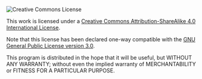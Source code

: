 ![Creative Commons License](https://i.creativecommons.org/l/by-sa/4.0/88x31.png)

This work is licensed under a [Creative Commons Attribution-ShareAlike 4.0 International
License](http://creativecommons.org/licenses/by-sa/4.0/).

Note that this license has been declared one-way compatible with the [GNU General Public
License version 3.0](https://www.fsf.org/blogs/licensing/creative-commons-by-sa-4-0-declared-one-way-compatible-with-gnu-gpl-version-3).

This program is distributed in the hope that it will be useful,
but WITHOUT ANY WARRANTY; without even the implied warranty of
MERCHANTABILITY or FITNESS FOR A PARTICULAR PURPOSE.  
